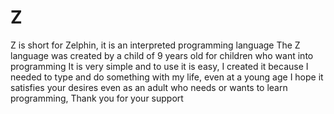 # Z
Z is short for Zelphin, it is an interpreted programming language
The Z language was created by a child of 9 years old for children who want into programming
It is very simple and to use it is easy, I created it because I needed to type and do something with my life, even at a young age
I hope it satisfies your desires even as an adult who needs or wants to learn programming, Thank you for your support 
